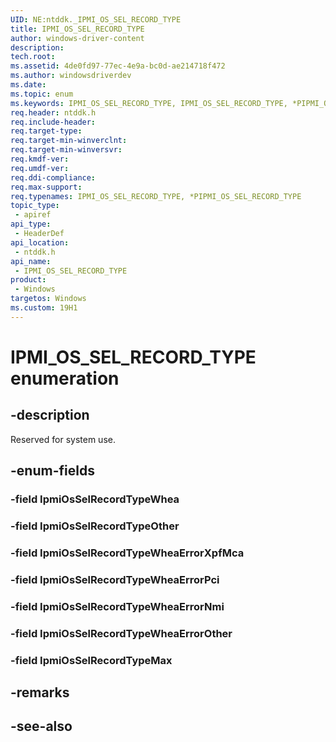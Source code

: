 ```yaml
---
UID: NE:ntddk._IPMI_OS_SEL_RECORD_TYPE
title: IPMI_OS_SEL_RECORD_TYPE
author: windows-driver-content
description: 
tech.root:
ms.assetid: 4de0fd97-77ec-4e9a-bc0d-ae214718f472
ms.author: windowsdriverdev
ms.date: 
ms.topic: enum
ms.keywords: IPMI_OS_SEL_RECORD_TYPE, IPMI_OS_SEL_RECORD_TYPE, *PIPMI_OS_SEL_RECORD_TYPE, 
req.header: ntddk.h
req.include-header:
req.target-type:
req.target-min-winverclnt:
req.target-min-winversvr:
req.kmdf-ver:
req.umdf-ver:
req.ddi-compliance:
req.max-support:
req.typenames: IPMI_OS_SEL_RECORD_TYPE, *PIPMI_OS_SEL_RECORD_TYPE
topic_type: 
 - apiref
api_type: 
 - HeaderDef
api_location: 
 - ntddk.h
api_name: 
 - IPMI_OS_SEL_RECORD_TYPE
product: 
 - Windows
targetos: Windows
ms.custom: 19H1
---
```


# IPMI_OS_SEL_RECORD_TYPE enumeration

## -description

Reserved for system use.


## -enum-fields

### -field IpmiOsSelRecordTypeWhea 
### -field IpmiOsSelRecordTypeOther 
### -field IpmiOsSelRecordTypeWheaErrorXpfMca 
### -field IpmiOsSelRecordTypeWheaErrorPci 
### -field IpmiOsSelRecordTypeWheaErrorNmi 
### -field IpmiOsSelRecordTypeWheaErrorOther 
### -field IpmiOsSelRecordTypeMax 

## -remarks

## -see-also
